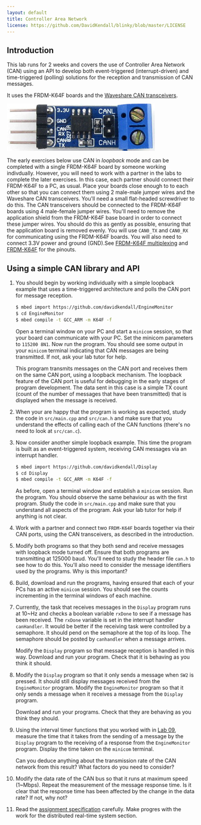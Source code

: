 ```yaml
---
layout: default
title: Controller Area Network
license: https://github.com/DavidKendall/blinky/blob/master/LICENSE
---
```


## Introduction

This lab runs for 2 weeks and covers the use of Controller Area Network (CAN)
using an API to develop both event-triggered (interrupt-driven) and
time-triggered (polling) solutions for the reception and transmission of CAN
messages.

It uses the FRDM-K64F boards and the 
[Waveshare CAN transceivers](https://www.waveshare.com/sn65hvd230-can-board.htm). 

<img src="assets/images/can.jpg" alt="Waveshare CAN transceiver" class="img-responsive center-block"/>

The early exercises below use CAN in *loopback* mode and can be completed with
a single FRDM-K64F board by someone working indivdually. However, you will need
to work with a partner in the labs to complete the later exercises. In this
case, each partner should connect their FRDM-K64F to a PC, as usual. Place your
boards close enough to to each other so that you can connect them using 2
male-male jumper wires and the Waveshare CAN transceivers. You'll need a small
flat-headed screwdriver to do this. The CAN transceivers should be connected to
the FRDM-K64F boards using 4 male-female jumper wires.  You'll need to remove
the application shield from the FRDM-K64F base board in order to connect these
jumper wires. You should do this as gently as possible, ensuring that the
application board is removed evenly.  You will use `CAN0_TX` and `CAN0_RX` for
communicating using the FRDM-K64F boards. You will also need to connect 3.3V
power and ground (GND).See [FRDM-K64F
multiplexing](https://os.mbed.com/media/uploads/GregC/frdm-k64f_pinout_reve3.xls)
and [FRDM-K64F](https://os.mbed.com/platforms/FRDM-K64F/) for the pinouts.

## Using a simple CAN library and API

1. You should begin by working individually with a simple loopback example
   that uses a time-triggered architecture and polls the CAN port for 
   message reception.

     ```sh
     $ mbed import https://github.com/davidkendall/EngineMonitor
     $ cd EngineMonitor
     $ mbed compile -t GCC_ARM -m K64F -f
     ```
   Open a terminal window on your PC and start a `minicom` session, so that
   your board can communicate with your PC. Set the minicom parameters to
   `115200 8N1`. Now run the program. You should see some output in
   your `minicom` terminal indicating that CAN messages are being transmitted.
   If not, ask your lab tutor for help.

   This program transmits messages on the CAN port and receives them on the
   same CAN port, using a loopback mechanism. The loopback feature of the CAN
   port is useful for debugging in the early stages of program development.
   The data sent in this case is a simple TX count (count of the number of
   messages that have been transmitted) that is displayed when the message is
   received.

1. When your are happy that the program is working as expected, study the code
   in `src/main.cpp` and `src/can.h` and make sure that you understand the
   effects of calling each of the CAN functions (there's no need to look
   at `src/can.c`).

1. Now consider another simple loopback example. This time the program is
   built as an event-triggered system, receiving CAN messages via an interrupt
   handler.

     ```sh
     $ mbed import https://github.com/davidkendall/Display
     $ cd Display
     $ mbed compile -t GCC_ARM -m K64F -f
     ```
   As before, open a terminal window and establish a `minicom` session. Run
   the program. You should observe the same behaviour as with the first
   program. Study the code in `src/main.cpp` and make sure that you understand
   all aspects of the program. Ask your lab tutor for help if anything is
   not clear.

1. Work with a partner and connect two `FRDM-K64F` boards together via
   their CAN ports, using the CAN transceivers, as described in the introduction.

1. Modify both programs so that they both send and receive messages 
   with loopback mode turned off. Ensure that both programs are
   transmitting at 125000 baud. You'll need to study the header file `can.h` 
   to see how to do this. You'll also need to consider the message identifiers
   used by the programs. Why is this important?

1. Build, download and run the programs, having ensured that each of your PCs
   has an active `minicom` session. You should see the counts
   incrementing in the terminal windows of each machine.

1. Currently, the task that receives messages in the `Display` program runs at
   10~Hz and checks a boolean variable `rxDone` to see if a message has been
   received. The `rxDone` variable is set in the interrupt handler
   `canHandler`. It would be better if the receiving task were controlled by a
   semaphore. It should pend on the semaphore at the top of its loop. The
   semaphore should be posted by `canhandler` when a message arrives. 

   Modify the `Display` program so that message reception is handled in
   this way. Download and run your program. Check that it
   is behaving as you think it should.

1. Modify the `Display` program so that it only sends a message when `SW2` is
   pressed. It should still display messages received from the `EngineMonitor`
   program. Modify the `EngineMonitor` program so that it only sends a message
   when it receives a message from the `Display` program.

   Download and run your programs. Check that they
   are behaving as you think they should.

1. Using the interval timer functions that you worked with in [Lab
   09](L09.html), measure the time that it takes from the sending of a message
   by the `Display` program to the receiving of a response from the
   `EngineMonitor` program. Display the time taken on the `minicom` terminal.

   Can you deduce anything about the transmission rate of the CAN network
   from this result? What factors do you need to consider? 

1. Modify the data rate of the CAN bus so that it runs at maximum speed
   (1~Mbps). Repeat the measurement of the message response time. Is it clear
   that the response time has been affected by the change in the data rate?  If
   not, why not?

1. Read the [assignment specification]({{site.baseurl}}{{site.raurl}}/assgn.pdf) 
   carefully. Make progres with the work for the distributed real-time system 
   section.

